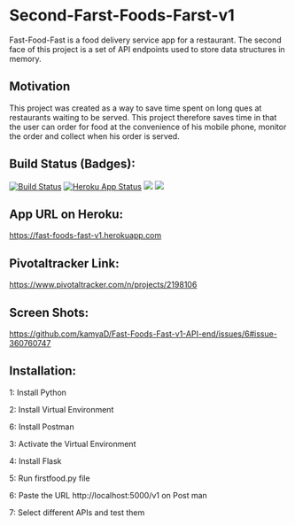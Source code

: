 # Second-Farst-Foods-Farst-v1
Fast-Food-Fast is a food delivery service app for a restaurant. The second face of this project is a set of API endpoints used to store data structures in memory.


## Motivation

This project was created as a way to save time spent on long ques at restaurants waiting to be served. This project therefore saves time in that the user can order for food at the convenience of his mobile phone, monitor the order and collect when his order is served.

## Build Status (Badges):

[![Build Status](https://travis-ci.org/kamyaD/Fast-Foods-Fast-v1-API-end.svg?branch=master)](https://travis-ci.org/kamyaD/Fast-Foods-Fast-v1-API-end) [![Heroku App Status](http://heroku-shields.herokuapp.com/fast-foods-fast-v1)](https://fast-foods-fast-v1.herokuapp.com/) <a href="https://codeclimate.com/github/kamyaD/Fast-Foods-Fast-v1-API-end/maintainability"><img src="https://api.codeclimate.com/v1/badges/876648717921932747ad/maintainability" /></a> <a href="https://codeclimate.com/github/kamyaD/Fast-Foods-Fast-v1-API-end/test_coverage"><img src="https://api.codeclimate.com/v1/badges/876648717921932747ad/test_coverage" /></a>


## App URL on Heroku:

https://fast-foods-fast-v1.herokuapp.com

## Pivotaltracker Link:

https://www.pivotaltracker.com/n/projects/2198106

## Screen Shots:
https://github.com/kamyaD/Fast-Foods-Fast-v1-API-end/issues/6#issue-360760747

## Installation:
1: Install Python 

2: Install Virtual Environment

6: Install Postman

3: Activate the Virtual Environment

4: Install Flask

5: Run firstfood.py file

6: Paste the URL http://localhost:5000/v1 on Post man

7: Select different APIs and test them 


